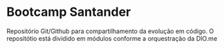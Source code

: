 # Bootcamp Santander
   Repositório Git/Github para compartilhamento da evolução em código.
	O repositótio está dividido em módulos conforme a orquestração da DIO.me
